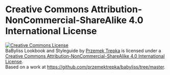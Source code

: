 # Creative Commons Attribution-NonCommercial-ShareAlike 4.0 International License
<a rel="license" href="http://creativecommons.org/licenses/by-nc-sa/4.0/">
<img alt="Creative Commons License" style="border-width:0" src="https://i.creativecommons.org/l/by-nc-sa/4.0/88x31.png" /></a><br />
<span xmlns:dct="http://purl.org/dc/terms/" href="http://purl.org/dc/dcmitype/InteractiveResource" property="dct:title" rel="dct:type">BaByliss Lookbook and Styleguide</span> by <a xmlns:cc="http://creativecommons.org/ns#" href="http://twitter.com/ptrepka" property="cc:attributionName" rel="cc:attributionURL">Przemek Trepka</a> is licensed under a <a rel="license" href="http://creativecommons.org/licenses/by-nc-sa/4.0/">Creative Commons Attribution-NonCommercial-ShareAlike 4.0 International License</a>.<br />Based on a work at <a xmlns:dct="http://purl.org/dc/terms/" href="https://github.com/przemektrepka/babyliss/tree/master" rel="dct:source">https://github.com/przemektrepka/babyliss/tree/master</a>.

